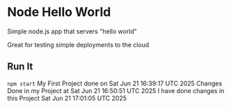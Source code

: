 # Node Hello World

Simple node.js app that servers "hello world"

Great for testing simple deployments to the cloud

## Run It

`npm start`
My First Project done on Sat Jun 21 16:39:17 UTC 2025
Changes Done in my Project at Sat Jun 21 16:50:51 UTC 2025
I have done changes in this Project Sat Jun 21 17:01:05 UTC 2025
